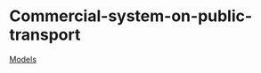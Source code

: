 # Commercial-system-on-public-transport

[Models](https://github.com/Kristofvagymi/Commercial-system-on-public-transport/wiki/Models)
